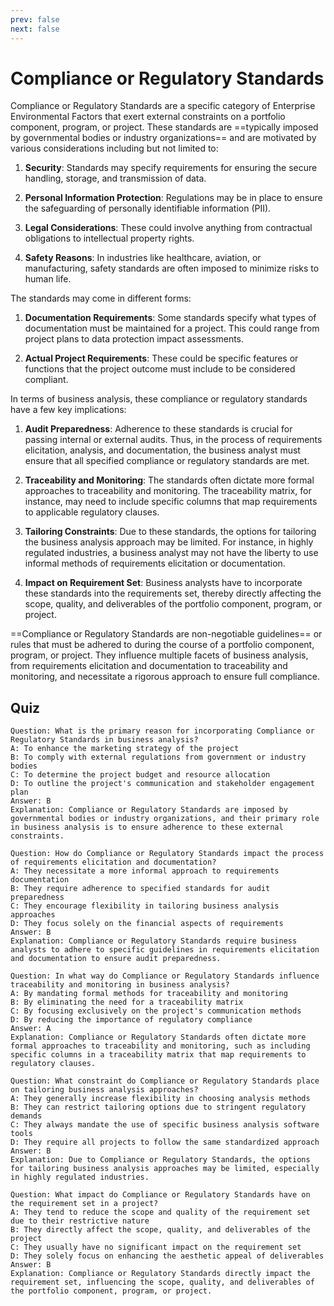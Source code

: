 ```yaml
---
prev: false
next: false
---
```


# Compliance or Regulatory Standards

Compliance or Regulatory Standards are a specific category of Enterprise Environmental Factors that exert external constraints on a portfolio component, program, or project. These standards are ==typically imposed by governmental bodies or industry organizations== and are motivated by various considerations including but not limited to:

1. **Security**: Standards may specify requirements for ensuring the secure handling, storage, and transmission of data.

2. **Personal Information Protection**: Regulations may be in place to ensure the safeguarding of personally identifiable information (PII).

3. **Legal Considerations**: These could involve anything from contractual obligations to intellectual property rights.

4. **Safety Reasons**: In industries like healthcare, aviation, or manufacturing, safety standards are often imposed to minimize risks to human life.

The standards may come in different forms:

1. **Documentation Requirements**: Some standards specify what types of documentation must be maintained for a project. This could range from project plans to data protection impact assessments.

2. **Actual Project Requirements**: These could be specific features or functions that the project outcome must include to be considered compliant.

In terms of business analysis, these compliance or regulatory standards have a few key implications:

1. **Audit Preparedness**: Adherence to these standards is crucial for passing internal or external audits. Thus, in the process of requirements elicitation, analysis, and documentation, the business analyst must ensure that all specified compliance or regulatory standards are met.

2. **Traceability and Monitoring**: The standards often dictate more formal approaches to traceability and monitoring. The traceability matrix, for instance, may need to include specific columns that map requirements to applicable regulatory clauses.

3. **Tailoring Constraints**: Due to these standards, the options for tailoring the business analysis approach may be limited. For instance, in highly regulated industries, a business analyst may not have the liberty to use informal methods of requirements elicitation or documentation.

4. **Impact on Requirement Set**: Business analysts have to incorporate these standards into the requirements set, thereby directly affecting the scope, quality, and deliverables of the portfolio component, program, or project.

==Compliance or Regulatory Standards are non-negotiable guidelines== or rules that must be adhered to during the course of a portfolio component, program, or project. They influence multiple facets of business analysis, from requirements elicitation and documentation to traceability and monitoring, and necessitate a rigorous approach to ensure full compliance.

## Quiz

```quiz
Question: What is the primary reason for incorporating Compliance or Regulatory Standards in business analysis?
A: To enhance the marketing strategy of the project
B: To comply with external regulations from government or industry bodies
C: To determine the project budget and resource allocation
D: To outline the project's communication and stakeholder engagement plan
Answer: B
Explanation: Compliance or Regulatory Standards are imposed by governmental bodies or industry organizations, and their primary role in business analysis is to ensure adherence to these external constraints.

Question: How do Compliance or Regulatory Standards impact the process of requirements elicitation and documentation?
A: They necessitate a more informal approach to requirements documentation
B: They require adherence to specified standards for audit preparedness
C: They encourage flexibility in tailoring business analysis approaches
D: They focus solely on the financial aspects of requirements
Answer: B
Explanation: Compliance or Regulatory Standards require business analysts to adhere to specific guidelines in requirements elicitation and documentation to ensure audit preparedness.

Question: In what way do Compliance or Regulatory Standards influence traceability and monitoring in business analysis?
A: By mandating formal methods for traceability and monitoring
B: By eliminating the need for a traceability matrix
C: By focusing exclusively on the project's communication methods
D: By reducing the importance of regulatory compliance
Answer: A
Explanation: Compliance or Regulatory Standards often dictate more formal approaches to traceability and monitoring, such as including specific columns in a traceability matrix that map requirements to regulatory clauses.

Question: What constraint do Compliance or Regulatory Standards place on tailoring business analysis approaches?
A: They generally increase flexibility in choosing analysis methods
B: They can restrict tailoring options due to stringent regulatory demands
C: They always mandate the use of specific business analysis software tools
D: They require all projects to follow the same standardized approach
Answer: B
Explanation: Due to Compliance or Regulatory Standards, the options for tailoring business analysis approaches may be limited, especially in highly regulated industries.

Question: What impact do Compliance or Regulatory Standards have on the requirement set in a project?
A: They tend to reduce the scope and quality of the requirement set due to their restrictive nature
B: They directly affect the scope, quality, and deliverables of the project
C: They usually have no significant impact on the requirement set
D: They solely focus on enhancing the aesthetic appeal of deliverables
Answer: B
Explanation: Compliance or Regulatory Standards directly impact the requirement set, influencing the scope, quality, and deliverables of the portfolio component, program, or project.
```
